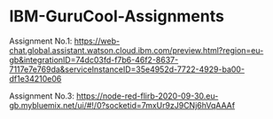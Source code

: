 # IBM-GuruCool-Assignments

Assignment No.1: https://web-chat.global.assistant.watson.cloud.ibm.com/preview.html?region=eu-gb&integrationID=74dc03fd-f7b6-46f2-8637-7117e7e769da&serviceInstanceID=35e4952d-7722-4929-ba00-df1e34210e06

Assignment No.3: https://node-red-flirb-2020-09-30.eu-gb.mybluemix.net/ui/#!/0?socketid=7mxUr9zJ9CNj6hVqAAAf
